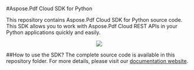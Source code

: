 #Aspose.Pdf Cloud SDK for Python

This repository contains Aspose.Pdf Cloud SDK for Python source code. This SDK allows you to work with Aspose.Pdf Cloud REST APIs in your Python applications quickly and easily. 

<p align="center">
  <a title="Download complete Aspose.Pdf for Cloud source code" href="https://github.com/asposepdf/Aspose_Pdf_Cloud/archive/master.zip">
	<img src="https://raw.github.com/AsposeExamples/java-examples-dashboard/master/images/downloadZip-Button-Large.png" />
  </a>
</p>

##How to use the SDK?
The complete source code is available in this repository folder. For more details, please visit our [documentation website](http://www.aspose.com/docs/display/pdfcloud/How+to+Setup+Aspose.Pdf+Cloud+SDK+for+Python).